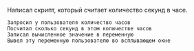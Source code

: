 Написал скрипт, который считает количество секунд в часе.

    Запросил у пользователя количество часов
    Посчитал сколько секунд в этом количестве часов
    Записал вычисленное значение в переменную
    Вывел эту переменную пользователю во всплывающем окне






